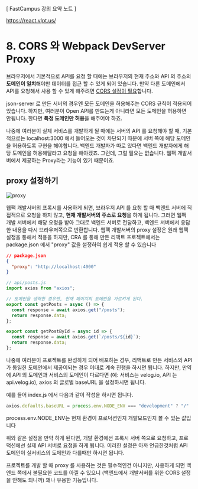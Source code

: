 [ FastCampus 강의 요약 노트 ]

https://react.vlpt.us/

# 8. CORS 와 Webpack DevServer Proxy

브라우저에서 기본적으로 API를 요청 할 때에는 브라우저의 현재 주소와 API 의 주소의 **도메인이 일치**해야만 데이터를 접근 할 수 있게 되어 있습니다. 만약 다른 도메인에서 API를 요청해서 사용 할 수 있게 해주려면 <u>CORS 설정이 필요</u>합니다.

json-server 로 만든 서버의 경우엔 모든 도메인을 허용해주는 CORS 규칙이 적용되어있습니다. 하지만, 여러분이 Open API를 만드는게 아니라면 모든 도메인을 허용하면 안됩니다. 한다면 **특정 도메인만 허용**을 해주어야 하죠.

나중에 여러분이 실제 서비스를 개발하게 될 때에는 서버의 API 를 요청해야 할 때, 기본적으로는 localhost:3000 에서 들어오는 것이 차단되기 때문에 서버 쪽에 해당 도메인을 허용하도록 구현을 해야합니다. 백엔드 개발자가 따로 있다면 백엔드 개발자에게 해당 도메인을 허용해달라고 요청을 해야겠죠. 그런데, 그럴 필요는 없습니다. 웹팩 개발서버에서 제공하는 Proxy라는 기능이 있기 때문이죠.

## proxy 설정하기

![proxy](https://imgur.com/8qNJaoI)

웹팩 개발서버의 프록시를 사용하게 되면, 브라우저 API 를 요청 할 때 백엔드 서버에 직접적으로 요청을 하지 않고, **현재 개발서버의 주소로 요청**을 하게 됩니다. 그러면 웹팩 개발 서버에서 해당 요청을 받아 그대로 백엔드 서버로 전달하고, 백엔드 서버에서 응답한 내용을 다시 브라우저쪽으로 반환합니다. 웹팩 개발서버의 proxy 설정은 원래 웹팩 설정을 통해서 적용을 하지만, CRA 를 통해 만든 리액트 프로젝트에서는 package.json 에서 "proxy" 값을 설정하여 쉽게 적용 할 수 있습니다

```json
// package.json
{
  "proxy": "http://localhost:4000"
}
```

```javascript
// api/posts.js
import axios from "axios";

// 도메인을 생략한 경우엔, 현재 페이지의 도메인을 가르키게 된다.
export const getPosts = async () => {
  const response = await axios.get("/posts");
  return response.data;
};

export const getPostById = async id => {
  const response = await axios.get(`/posts/${id}`);
  return response.data;
};
```

나중에 여러분이 프로젝트를 완성하게 되어 배포하는 경우, 리액트로 만든 서비스와 API가 동일한 도메인에서 제공이되는 경우 이대로 계속 진행을 하시면 됩니다. 하지만, 만약에 API 의 도메인과 서비스의 도메인이 다르다면 (예: 서비스는 velog.io, API 는 api.velog.io), axios 의 글로벌 baseURL 을 설정하시면 됩니다.

예를 들어 index.js 에서 다음과 같이 작성을 하시면 됩니다.

```javascript
axios.defaults.baseURL = process.env.NODE_ENV === "development" ? "/" : "https://api.velog.io/";
```

process.env.NODE_ENV는 현재 환경이 프로덕션인지 개발모드인지 볼 수 있는 값입니다

위와 같은 설정을 만약 하게 된다면, 개발 환경에선 프록시 서버 쪽으로 요청하고, 프로덕션에선 실제 API 서버로 요청을 하게 됩니다. 이러한 설정은 아까 언급한것처럼 API 도메인이 실서비스의 도메인과 다를때만 하시면 됩니다.

프로젝트를 개발 할 때 proxy 를 사용하는 것은 필수적인건 아니지만, 사용하게 되면 백엔드 쪽에서 불필요한 코드를 아낄 수 있으니 (백엔드에서 개발서버를 위한 CORS 설정을 안해도 되니까) 꽤나 유용한 기능입니다.
